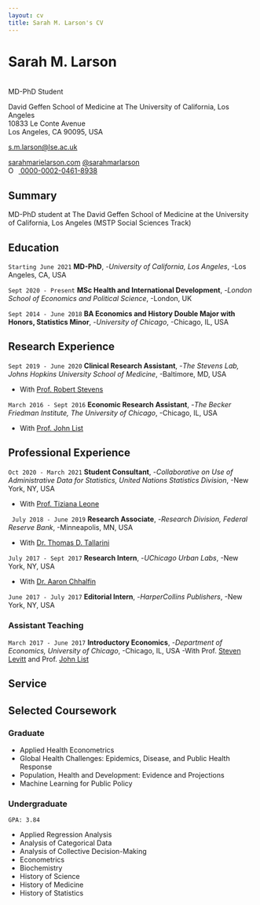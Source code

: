 ```yaml
---
layout: cv
title: Sarah M. Larson's CV
---
```

# Sarah M. Larson
<br/>
MD-PhD Student 

David Geffen School of Medicine at The University of California, Los Angeles<br/>
10833 Le Conte Avenue<br/>
Los Angeles, CA 90095, USA<br/>

<a href="mailto:s.m.larson@lse.ac.uk">s.m.larson@lse.ac.uk</a>

<div id="webaddress">
  <a href="https://sarahmarielarson.com"><i class="fas fa-home"></i> sarahmarielarson.com</a>  
  <!-- <a href="https://arcade.cs.jhu.edu/"><i class="fas fa-users"></i> arcade.cs.jhu.edu</a> - -->
  <!-- <a href="https://cirl.lcsr.jhu.edu/"><i class="fas fa-users"></i> cirl.lcsr.jhu.edu</a><br/> -->
  <!-- <a href="https://scholar.google.com/citations?user=QX7AvxUAAAAJ&hl"><i class="fas fa-graduation-cap"></i> Benjamin D. Killeen</a> - -->
  <!-- <a href="https://orcid.org/0000-0003-2511-7929"><i class="ai ai-orcid"></i> 0000-0003-2511-7929</a> -  -->
  <a href="https://twitter.com/sarahmarlarson"><i class="fab fa-twitter"></i> @sarahmarlarson</a>
  <div itemscope itemtype="https://schema.org/Person"><a itemprop="sameAs" content="https://orcid.org/0000-0002-0461-8938" href="https://orcid.org/0000-0002-0461-8938" target="orcid.widget" rel="me noopener noreferrer" style="vertical-align:top;"><img src="https://orcid.org/sites/default/files/images/orcid_16x16.png" style="width:1em;margin-right:.5em;" alt="ORCID iD icon"> 0000-0002-0461-8938</a></div>
</div>

## Summary

MD-PhD student at The David Geffen School of Medicine at the University of California, Los Angeles (MSTP Social Sciences Track)


## Education

`Starting June 2021`
**MD-PhD**, 
-*University of California, Los Angeles*, 
-Los Angeles, CA, USA

`Sept 2020 - Present`
**MSc Health and International Development**, 
-*London School of Economics and Political Science*, 
-London, UK

`Sept 2014 - June 2018`
**BA Economics and History Double Major with Honors, Statistics Minor**, 
-*University of Chicago*, 
-Chicago, IL, USA




## Research Experience

`Sept 2019 - June 2020`
**Clinical Research Assistant**, 
-*The Stevens Lab, Johns Hopkins University School of Medicine*, 
-Baltimore, MD, USA
- With [Prof. Robert Stevens](https://www.hopkinsmedicine.org/research/labs/robert-stevens-lab)

`March 2016 - Sept 2016`
**Economic Research Assistant**, 
-*The Becker Friedman Institute, The University of Chicago*, 
-Chicago, IL, USA
- With [Prof. John List](https://voices.uchicago.edu/jlist/)



<!-- - Investigated object detection in image-based experiments for condensed matter physics. -->
<!--   - Honors Thesis: "Starting from Scratch: Deep Learning for Novel Scientific Image Analysis" -->
<!--   - Code: [github.com/benjamindkilleen/artifice](https://github.com/benjamindkilleen/artifice) -->
  
 
## Professional Experience

`Oct 2020 - March 2021`
**Student Consultant**, 
-*Collaborative on Use of Administrative Data for Statistics, United Nations Statistics Division*, 
-New York, NY, USA
- With [Prof. Tiziana Leone](https://www.lse.ac.uk/international-development/people/tiziana-leone)

` July 2018 - June 2019`
**Research Associate**, 
-*Research Division, Federal Reserve Bank*, 
-Minneapolis, MN, USA
- With [Dr. Thomas D. Tallarini](https://www.minneapolisfed.org/people/thomas-d-tallarini)

`July 2017 - Sept 2017`
**Research Intern**, 
-*UChicago Urban Labs*, 
-New York, NY, USA
- With [Dr. Aaron Chhalfin](http://achalfin.weebly.com/)

`June 2017 - July 2017`
**Editorial Intern**, 
-*HarperCollins Publishers*, 
-New York, NY, USA

<!--
## Selected Honors

`05/2020`
**Best Graduate Project Award**, *[Computer Integrated Surgical Systems and Technology](http://www.cs.jhu.edu/~cis/)* course,
*Johns Hopkins University*, USA.

`04/2020`
[**COVID-19 Dataset Award**](https://www.kaggle.com/data/139140#796870), *Kaggle*.
- For our county-level dataset in [[M-1]](#preprints).

`12/2019`
**Intuitive Surgical [Best Project Award](https://lcsr.jhu.edu/announcements/deep-learning-course-prepares-students-for-success-in-ai-careers/)**,
*[Deep Learning](https://deep.cs.jhu.edu)* course, *Johns Hopkins University*, USA.
- *Project:* *Enriching Unsupervised Feature Learning via Intermediate Subtasks.*
- With [Michael Peven](https://scholar.google.com/citations?user=QQhzlS4AAAAJ&hl=en), Shaoyan Pan,
  and Matthew Pittman.

  -->

<!--
## Publications
<!--
My publication list is also available on [Google
Scholar](https://scholar.google.com/citations?user=QX7AvxUAAAAJ&hl). Asterisk (\*) indicates equal
contribution.

### Peer-reviewed Journal Articles

`J-1` 
J. van, **S. Larson**, H. Kwon, C. Paxton, GD Hager. "Good Robot!": Efficient
Reinforcement Learning for Multi-Step Visual Tasks with Sim to Real Transfer. *IEEE Robotics and
Automation Letters*, vol. 5, no. 4, pp. 6724–6731, Oct. 2020. doi:
[10.1109/LRA.2020.3015448](https://dx.doi.org/10.1109/LRA.2020.3015448).


<!--
### Peer-reviewed Conference Papers

`C-3`

X. Liu\*, **B. D. Killeen**\*, A. Sinha, M. Ishii, G. Hager, R. Taylor, M. Unberath. Neighborhood
Normalization for Robust Geometric Feature Learning. To appear in *The IEEE/CVF Conference on
Computer Vision and Pattern Recognition*, 2021.

`C-2`
C. Gao, X. Liu, W. Gu, **B. D. Killeen**, M. Armand, R. Taylor, M. Unberath. Generalizing
Spatial Transformers to Projective Geometry with Applications to 2D/3D
Registrationc. *MICCAI*, 2020, [arxiv:2003.10987](https://arxiv.org/abs/2003.10987).

`C-1`
X. Liu, Y. Zhang, **B. Killeen**, M. Ishii, G. Hager, R. Taylor, M. Unberath. Extremely Dense Point
Correspondences using a Learned Feature Descriptor. *Proceedings of the IEEE/CVF Conference on
Computer Vision and Pattern Recognition*, pp. 4847-4856, 2020.

### Preprints

`M-2`
J. Y. Wu\*, **B. D. Killeen**\*, P. Nikutta, M. Thies, A. Zapaishchykova, S. Chakraborty,
M. Unberath. Changes in Reproductive Rate of SARS-CoV-2 Due to Non-pharmaceutical Interventions in
1,417 U.S. Counties. *medRxiv preprint*, Jun. 2020, doi:
[10.1101/2020.05.31.20118687](https://dx.doi.org/10.1101/2020.05.31.20118687).

`M-1`
**B. D. Killeen**\*, J. Y. Wu\*, K. Shah, A. Zapaishchykova, P. Nikutta, A. Tamhane, S. Chakraborty,
J. Wei, T. Gao, M. Thies, M. Unberath. A County-level Dataset for Informing the United States’
Response to COVID-19. *arXiv preprint*, 2020, [arXiv:2004.00756](http://arxiv.org/abs/2004.00756).

### Patents

`P-1` G. W. Burr and **B. D. Killeen**. 2020. Efficient Processing of Convolutional Neural Network
Layers Using Analog-memory-based Hardware. 20200117986, filed March 25, 2019, and issued April
16, 2020, [uspto.report/patent/app/20200117986](https://uspto.report/patent/app/20200117986).

## Selected Press

`2020` 
Dziarkach, Andrei. **"Details with Andrei Dziarkach."** *Voice of America*. November 21, 2020
Accessed November 26, 2020. [golosameriki.com/a/detali/5671254.html](https://www.golosameriki.com/a/detali/5671254.html).

BBC. **"Dog Training Technique Helps Robot Learn and Other News."** *BBC News*. October
30, 2020. Accessed October 31, 2020. [bbc.com/news/av/technology-54645279](https://www.bbc.com/news/av/technology-54645279).
-->
<!-- Rosso, Cami. **"New AI Trains Robots like Dogs."** *Psychology Today*. October 28, 2020. Accessed -->
<!-- October 28, 2020. -->
<!-- [psychologytoday.com/us/blog/the-future-brain/202010/new-ai-trains-robots-dogs](https://www.psychologytoday.com/us/blog/the-future-brain/202010/new-ai-trains-robots-dogs). -->

<!-- Heater, Brian. **"Teaching Robots through Positive Reinforcement."** *TechCrunch*. October -->
<!-- 26, 2020. Accessed October -->
<!-- 28, 2020. [techcrunch.com/2020/10/26/teaching-robots-through-positive-reinforcement/](https://techcrunch.com/2020/10/26/teaching-robots-through-positive-reinforcement/). -->
<!--
Rosen, Jill. **"Dog Training Methods Help JHU Teach Robots to Learn New Tricks."** The Johns
Hopkins University Hub. The Johns Hopkins University, October
26, 2020. [hub.jhu.edu/2020/10/26/positive-reinforcementfor-robots](https://hub.jhu.edu/2020/10/26/positive-reinforcementfor-robots/).

## Teaching
-->
<!-- Links: <i class="fas fa-home"></i> = course homepage, <i class="fab fa-github"></i> = GitHub page, <i class="fab fa-youtube"></i> = course YouTube channel -->

### Assistant Teaching

`March 2017 - June 2017`
 **Introductory Economics**, 
 -*Department of Economics, University of Chicago*, 
 -Chicago, IL, USA
 -With Prof. [Steven Levitt](https://voices.uchicago.edu/levitt/) and Prof. [John List](https://voices.uchicago.edu/jlist/)
<!-- - Wrote supplementary course material and held weekly lab sessions. -->
<!-- &nbsp;&nbsp;&nbsp;&nbsp; -->
<!-- <a href="https://github.com/benjamindkilleen/lsda"><i class="fab fa-github"></i></a> -->


<!--### Grading-->

<!-- `01/2019 - 08/2019` -->
<!-- *Department of Computer Science, University of Chicago*, Chicago, IL, USA -->
<!-- - \- **Scientific Visualization** -->
<!-- - \- **Introduction to Computer Science I** -->
<!-- - \- **Introduction to Computer Science II** -->


<!-- ## Supervision -->

<!-- `01/2021 - present` -->
<!-- - **Max Judish**, *Johns Hopkins University*, Baltimore, MD, USA. -->

<!-- `08/2020 - present` -->
<!-- - **Shreya Chakraborty**, *Johns Hopkins University*, Baltimore, MD, USA. -->

<!-- `12/2019 - 03/2020` -->
<!-- - **Philipp Nikutta**, *Johns Hopkins University*, Baltimore, MD, USA. -->

## Service

<!-- `2020 - present` -->
<!-- **Graduate Student Committee Representative**, [*Laboratory for Computational Sensing and Robotics*](https://lcsr.jhu.edu/), Baltimore, MD, USA. -->

<!-- `2019` -->
<!-- **Volunteer Instructor**, [*CompileHer*](https://compileher.com/), Chicago, IL, USA. -->

<!-- ### Peer Review -->

<!-- `2021` -->
<!-- <\!-- - \- IEEE International Conference on Computer Vision (ICCV) -\-> -->
<!-- - \- IEEE/CVF Conference on Computer Vision and Pattern Recognition (CVPR) -->

<!-- `2020` -->
<!-- - \- Nature Scientific Data -->

## Selected Coursework

### Graduate

- Applied Health Econometrics
- Global Health Challenges: Epidemics, Disease, and Public Health Response
- Population, Health and Development: Evidence and Projections
- Machine Learning for Public Policy 
<!-- - Nonlinear Optimization II -->
<!-- - Computer Integrated Surgery II -->
<!-- - Computer Integrated Surgery I  -->
<!-- - Deep Learning -->

### Undergraduate

`GPA: 3.84`
- Applied Regression Analysis 
- Analysis of Categorical Data
- Analysis of Collective Decision-Making
- Econometrics
- Biochemistry
- History of Science
- History of Medicine
- History of Statistics
<!-- - Scientific Visualization -->
<!-- - Programming Languages -->
<!-- - Networks and Distributed Systems -->
<!-- - Quantum Mechanics I \& II -->
<!-- - Intermediate Mechanics -->
<!-- - Electronics -->
<!-- - [Wizards](https://benjamindkilleen.com/posts/2020/10/how-to-hold-office-hours/) -->

<!-- \*Graduate level. -->

<!-- ## Projects -->

<!-- ## Memberships -->

<!-- `2020 - present` -->
<!-- - IEEE Graduate Student Member -->

<!-- ## Extracurricular

I am also an artist! Check out my work: [sarahmarielarson.com/artwork](https://sarahmarielarson.com/artwork) -->

<!--## Metadata

This document is available
- \- online: [sarahmarielarson.com/smlarson-cv](https://sarahmarielarson.com/smlarson-cv/).
- \- as a PDF: [sarahmarielarson.com/files/smlarson-cv.pdf](https://sarahmarielarson.com/files/smlarson-cv.pdf).

Created based on [markdown-cv](https://github.com/elipapa/markdown-cv) by
[Eliseo Papa](https://elipapa.github.io/) with styles based on
[David Whipp](https://davewhipp.github.io).  

[MIT License](https://opensource.org/licenses/MIT).

<br/>Last updated: March 2021<br/><br/>

